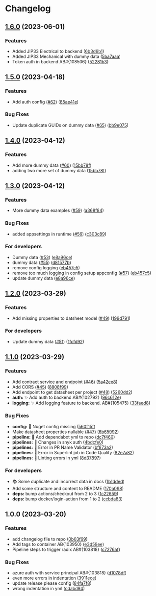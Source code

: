 # Changelog

## [1.6.0](https://github.com/equinor/spinedatasheetapi/compare/v1.5.0...v1.6.0) (2023-06-01)


### Features

* Added JIP33 Electrical to backend ([6b3d6b1](https://github.com/equinor/spinedatasheetapi/commit/6b3d6b1fbcb7d93fd8661477736bd90c88368ad0))
* Added JIP33 Mechanical with dummy data ([5ba7aaa](https://github.com/equinor/spinedatasheetapi/commit/5ba7aaa6bb7435eaa9933e5a692398ad478eeec7))
* Token auth in backend AB#{108506} ([52281b3](https://github.com/equinor/spinedatasheetapi/commit/52281b3902df1d139fb1d148b685566b22e32436))

## [1.5.0](https://github.com/equinor/spinedatasheetapi/compare/v1.4.0...v1.5.0) (2023-04-18)


### Features

* Add auth config ([#62](https://github.com/equinor/spinedatasheetapi/issues/62)) ([85ae41e](https://github.com/equinor/spinedatasheetapi/commit/85ae41e24748ebcb8d53563a6731003ab9d798dc))


### Bug Fixes

* Update duplicate GUIDs on dummy data ([#65](https://github.com/equinor/spinedatasheetapi/issues/65)) ([bb9e075](https://github.com/equinor/spinedatasheetapi/commit/bb9e0759e283786a82c1760809ca395096985493))

## [1.4.0](https://github.com/equinor/spinedatasheetapi/compare/v1.3.0...v1.4.0) (2023-04-12)


### Features

* Add more dummy data ([#60](https://github.com/equinor/spinedatasheetapi/issues/60)) ([15bb78f](https://github.com/equinor/spinedatasheetapi/commit/15bb78fd91594faec70ab7cad4ee473e87d6e0f1))
* adding two more set of dummy data ([15bb78f](https://github.com/equinor/spinedatasheetapi/commit/15bb78fd91594faec70ab7cad4ee473e87d6e0f1))

## [1.3.0](https://github.com/equinor/spinedatasheetapi/compare/v1.2.0...v1.3.0) (2023-04-12)


### Features

* More dummy data examples ([#59](https://github.com/equinor/spinedatasheetapi/issues/59)) ([a368f84](https://github.com/equinor/spinedatasheetapi/commit/a368f84965c824144df93a4aa9b403ce46b62089))


### Bug Fixes

* added appsettings in runtime ([#56](https://github.com/equinor/spinedatasheetapi/issues/56)) ([c303c89](https://github.com/equinor/spinedatasheetapi/commit/c303c896cf85848d9c7b2676d4d2b8376e46a5c1))


### For developers

* Dummy data ([#53](https://github.com/equinor/spinedatasheetapi/issues/53)) ([e8a96ce](https://github.com/equinor/spinedatasheetapi/commit/e8a96ce7c4f153277ae44896bec9a59438da2205))
* dummy data ([#55](https://github.com/equinor/spinedatasheetapi/issues/55)) ([d81577b](https://github.com/equinor/spinedatasheetapi/commit/d81577b387237197e16ed8e48cdbcfaa23e8e9f0))
* remove config logging ([eb457c5](https://github.com/equinor/spinedatasheetapi/commit/eb457c52e67948446c75ead006f72f3a3a128e2b))
* remove too much logging in config setup appconfig ([#57](https://github.com/equinor/spinedatasheetapi/issues/57)) ([eb457c5](https://github.com/equinor/spinedatasheetapi/commit/eb457c52e67948446c75ead006f72f3a3a128e2b))
* update dummy data ([e8a96ce](https://github.com/equinor/spinedatasheetapi/commit/e8a96ce7c4f153277ae44896bec9a59438da2205))

## [1.2.0](https://github.com/equinor/spinedatasheetapi/compare/v1.1.0...v1.2.0) (2023-03-29)


### Features

* Add missing properties to datsheet model ([#49](https://github.com/equinor/spinedatasheetapi/issues/49)) ([199d791](https://github.com/equinor/spinedatasheetapi/commit/199d7914914cd79751ab85784062a375f9c15ec7))


### For developers

* Update dummy data ([#51](https://github.com/equinor/spinedatasheetapi/issues/51)) ([1fcfd92](https://github.com/equinor/spinedatasheetapi/commit/1fcfd927fdf6876f56dfeefabc64e7c7ae0e917a))

## [1.1.0](https://github.com/equinor/spinedatasheetapi/compare/v1.0.0...v1.1.0) (2023-03-29)


### Features

* Add contract service and endpoint ([#46](https://github.com/equinor/spinedatasheetapi/issues/46)) ([5a42ee8](https://github.com/equinor/spinedatasheetapi/commit/5a42ee8cc6ac64e2b01b3f604547ea35a21b966a))
* Add CORS ([#45](https://github.com/equinor/spinedatasheetapi/issues/45)) ([8808f99](https://github.com/equinor/spinedatasheetapi/commit/8808f99e5bd1c65ea03e2dd632cff8cd7e123e0a))
* Add endpoint to get datasheet per project ([#48](https://github.com/equinor/spinedatasheetapi/issues/48)) ([5260dd2](https://github.com/equinor/spinedatasheetapi/commit/5260dd22fad69087750b53baf670542bc1e72946))
* **auth:** ✨ Add auth to backend AB#{102792} ([96c612e](https://github.com/equinor/spinedatasheetapi/commit/96c612e02dd867fc564516ad9a3185295309f816))
* **logging:** ✨ Add logging feature to backend. AB#{105475} ([33faed8](https://github.com/equinor/spinedatasheetapi/commit/33faed891b5ca997253feff1a075d4fec55fff6b))


### Bug Fixes

* **config:** 🐛 Nuget config missing ([560f15f](https://github.com/equinor/spinedatasheetapi/commit/560f15fc31d6c2b2bae28e4b0a1f562ab19ba4bf))
* Make datasheet properties nullable ([#47](https://github.com/equinor/spinedatasheetapi/issues/47)) ([6b65992](https://github.com/equinor/spinedatasheetapi/commit/6b659926e8db60abf3f25f80c8f33c5287d6ed3e))
* **pipeline:** 🐛 Add dependabot yml to repo ([dc7f460](https://github.com/equinor/spinedatasheetapi/commit/dc7f460ef65c87e980b8873524c2ed04661829c5))
* **pipelines:** 🐛 Changes in snyk auth ([4bdcfe0](https://github.com/equinor/spinedatasheetapi/commit/4bdcfe0251c32d20db0634b172ace346b971d1c4))
* **pipelines:** 🐛 Error in PR Name Validator ([bf873a2](https://github.com/equinor/spinedatasheetapi/commit/bf873a252836f6996fe16a89826c726ee7ff52ce))
* **pipelines:** 🐛 Error in Superlint job in Code Quality ([82e7a82](https://github.com/equinor/spinedatasheetapi/commit/82e7a82b763a0f566e8f5206746307117a24051a))
* **pipelines:** 🐛 Linting errors in yml ([8d37897](https://github.com/equinor/spinedatasheetapi/commit/8d3789738faa7748906647d7c19c98557e775a8a))


### For developers

* 📚 Some duplicate and incorrect data in docs ([1b1dded](https://github.com/equinor/spinedatasheetapi/commit/1b1dded589ffb260c9f8cadf3447b3f436400ab4))
* Add some structure and content to README ([170a098](https://github.com/equinor/spinedatasheetapi/commit/170a0983740f41c5bab711cb859b2dadde783dbb))
* **deps:** bump actions/checkout from 2 to 3 ([1c22659](https://github.com/equinor/spinedatasheetapi/commit/1c22659cd2e3bfd911dad06bce6607399d45fc74))
* **deps:** bump docker/login-action from 1 to 2 ([ccbda83](https://github.com/equinor/spinedatasheetapi/commit/ccbda8363888a67c3aa70c351294eda27bb2856a))

## 1.0.0 (2023-03-20)


### Features

* add changelog file to repo ([0b03f69](https://github.com/equinor/spinedatasheetapi/commit/0b03f698f92bffe32221f6bf97f56b1413a0a209))
* Add tags to container AB{103950} ([e3d59ee](https://github.com/equinor/spinedatasheetapi/commit/e3d59ee75ec1a44680cc7ba88a1512e428fdd8dc))
* Pipeline steps to trigger radix AB#{103818} ([c7276af](https://github.com/equinor/spinedatasheetapi/commit/c7276af91a6733c7ad8572a7d8ef910d766cbb76))


### Bug Fixes

* azure auth with service principal AB#{103818} ([d1078df](https://github.com/equinor/spinedatasheetapi/commit/d1078dfff3e792a8373c9e44324c478ef13be31d))
* even more errors in indentation ([3911ece](https://github.com/equinor/spinedatasheetapi/commit/3911ece2f6f3acac0d829cb6ec93056b67117486))
* update release please config ([84fa7f8](https://github.com/equinor/spinedatasheetapi/commit/84fa7f83d18f80a1ab0433fd593627c07e6be9f2))
* wrong indentation in yml ([cdabd94](https://github.com/equinor/spinedatasheetapi/commit/cdabd946975f8df8b4ce255ceb908cd4fe2eda52))
